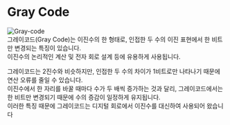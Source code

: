 # Gray Code
![Gray-code](https://img1.daumcdn.net/thumb/R1280x0/?scode=mtistory2&fname=https%3A%2F%2Ft1.daumcdn.net%2Fcfile%2Ftistory%2F0315DA3851D4E1D91B)  
그레이코드(Gray Code)는 이진수의 한 형태로, 인접한 두 수의 이진 표현에서 한 비트만 변경되는 특징이 있습니다.  
이진수의 논리적인 계산 및 전자 회로 설계 등에 유용하게 사용됩니다.  

그레이코드는 2진수와 비슷하지만, 인접한 두 수의 차이가 1비트로만 나타나기 때문에 연산 오류를 줄일 수 있습니다.  
이진수에서 한 자리를 바꿀 때마다 수가 두 배씩 증가하는 것과 달리, 그레이코드에서는 한 비트만 변경되기 때문에 수의 증감이 일정하게 유지됩니다.  
이러한 특징 때문에 그레이코드는 디지털 회로에서 이진수를 대신하여 사용되어 왔습니다